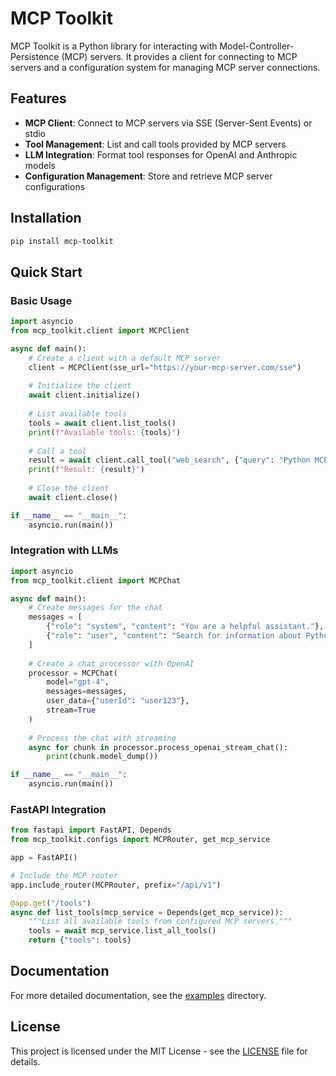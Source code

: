 # MCP Toolkit

MCP Toolkit is a Python library for interacting with Model-Controller-Persistence (MCP) servers. It provides a client for connecting to MCP servers and a configuration system for managing MCP server connections.

## Features

- **MCP Client**: Connect to MCP servers via SSE (Server-Sent Events) or stdio
- **Tool Management**: List and call tools provided by MCP servers
- **LLM Integration**: Format tool responses for OpenAI and Anthropic models
- **Configuration Management**: Store and retrieve MCP server configurations

## Installation

```bash
pip install mcp-toolkit
```

## Quick Start

### Basic Usage

```python
import asyncio
from mcp_toolkit.client import MCPClient

async def main():
    # Create a client with a default MCP server
    client = MCPClient(sse_url="https://your-mcp-server.com/sse")
    
    # Initialize the client
    await client.initialize()
    
    # List available tools
    tools = await client.list_tools()
    print(f"Available tools: {tools}")
    
    # Call a tool
    result = await client.call_tool("web_search", {"query": "Python MCP"})
    print(f"Result: {result}")
    
    # Close the client
    await client.close()

if __name__ == "__main__":
    asyncio.run(main())
```

### Integration with LLMs

```python
import asyncio
from mcp_toolkit.client import MCPChat

async def main():
    # Create messages for the chat
    messages = [
        {"role": "system", "content": "You are a helpful assistant."},
        {"role": "user", "content": "Search for information about Python."}
    ]
    
    # Create a chat processor with OpenAI
    processor = MCPChat(
        model="gpt-4",
        messages=messages,
        user_data={"userId": "user123"},
        stream=True
    )
    
    # Process the chat with streaming
    async for chunk in processor.process_openai_stream_chat():
        print(chunk.model_dump())

if __name__ == "__main__":
    asyncio.run(main())
```

### FastAPI Integration

```python
from fastapi import FastAPI, Depends
from mcp_toolkit.configs import MCPRouter, get_mcp_service

app = FastAPI()

# Include the MCP router
app.include_router(MCPRouter, prefix="/api/v1")

@app.get("/tools")
async def list_tools(mcp_service = Depends(get_mcp_service)):
    """List all available tools from configured MCP servers."""
    tools = await mcp_service.list_all_tools()
    return {"tools": tools}
```

## Documentation

For more detailed documentation, see the [examples](./examples) directory.

## License

This project is licensed under the MIT License - see the [LICENSE](LICENSE) file for details.
